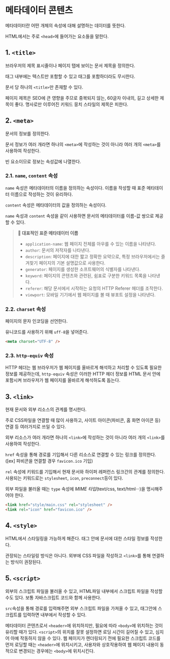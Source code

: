 # 메타데이터 콘텐츠

메타데이터란 어떤 개체의 속성에 대해 설명하는 데이터를 뜻한다.

HTML에서는 주로 `<head>`에 들어가는 요소들을 말한다.

## 1. `<title>`

브라우저의 제목 표시줄이나 페이지 탭에 보이는 문서 제목을 정의한다.

태그 내부에는 텍스트만 포함할 수 있고 태그를 포함하더라도 무시한다.

문서 당 하나의 `<title>`만 존재할 수 있다.

페이지 제목은 SEO에 큰 영향을 주므로 중복되지 않는, 60글자 이내의, 길고 상세한 제목이 좋다. 명사로만 이루어진 키워드 뭉치 스타일의 제목은 피한다.

## 2. `<meta>`

문서의 정보를 정의한다.

문서 정보가 여러 개라면 하나의 `<meta>`에 작성하는 것이 아니라 여러 개의 `<meta>`를 사용하여 작성한다.

빈 요소이므로 정보는 속성값에 나열한다.

### 2.1. `name`, `content` 속성

`name` 속성은 메타데이터의 이름을 정의하는 속성이다. 이름을 작성할 때 표준 메타데이터 이름으로 작성하는 것이 유리하다.

`content` 속성은 메타데이터의 값을 정의하는 속성이다.

`name` 속성과 `content` 속성을 같이 사용하면 문서의 메타데이터를 이름-값 쌍으로 제공할 수 있다.

> **📌 대표적인 표준 메타데이터 이름**
>
> - `application-name`: 웹 페이지 전체를 아우를 수 있는 이름을 나타낸다.
> - `author`: 문서의 저작자를 나타낸다.
> - `description`: 페이지에 대한 짧고 정확한 요약으로, 특정 브라우저에서는 즐겨찾기 페이지의 기본 설명값으로 사용한다.
> - `generator`: 페이지를 생성한 소프트웨어의 식별자를 나타낸다.
> - `keyword`: 페이지의 콘텐츠와 관련된, 쉼표로 구분한 키워드 목록을 나타낸다.
> - `referer`: 해당 문서에서 시작하는 요청의 HTTP Referer 헤더를 조작한다.
> - `viewport`: 모바일 기기에서 웹 페이지를 볼 때 뷰포트 설정을 나타낸다.

### 2.2. `charset` 속성

페이지의 문자 인코딩을 선언한다.

유니코드를 사용하기 위해 `uff-8`을 넣어준다.

```html
<meta charset="UTF-8" />
```

### 2.3. `http-equiv` 속성

HTTP 헤더는 웹 브라우저가 웹 페이지를 올바르게 해석하고 처리할 수 있도록 필요한 정보를 제공하는데, `http-equiv` 속성은 이러한 HTTP 헤더 정보를 HTML 문서 안에 포함시켜 브라우저가 웹 페이지를 올바르게 해석하도록 돕는다.

## 3. `<link>`

현재 문서와 외부 리소스의 관계를 명시한다.

주로 CSS파일을 연결할 때 많이 사용하고, 사이트 아이콘(파비콘, 홈 화면 아이콘 등) 연결 등 여러가지로 쓰일 수 있다.

외부 리소스가 여러 개라면 하나의 `<link>`에 작성하는 것이 아니라 여러 개의 `<link>`를 사용하여 작성한다.

`href` 속성을 통해 경로를 기입해서 다른 리소스로 연결할 수 있는 링크를 정의한다. ([ex] 파비콘을 연결할 경우 `favicon.ico` 기입)

`rel` 속성에 키워드를 기입해서 현재 문서와 하이퍼 레퍼런스 링크간의 관계를 정의한다. 사용되는 키워드로는 `stylesheet`, `icon`, `preconnect`등이 있다.

외부 파일을 불러올 때는 `type` 속성에 _MIME 타입_(text/css, text/html···)을 명시해주어야 한다.

```html
<link href="style/main.css" rel="stylesheet" />
<link rel="icon" href="favicon.ico" />
```

## 4. `<style>`

HTML에서 스타일링을 가능하게 해준다. 태그 안에 문서에 대한 스타일 정보를 작성한다.

관장되는 스타일링 방식은 아니다. 외부에 CSS 파일을 작성하고 `<link>`를 통해 연결하는 방식이 권장된다.

## 5. `<script>`

외부의 스크립트 파일을 불러올 수 있고, HTML파일 내부에서 스크립트 파일을 작성할 수도 있다. 보통 자바스크립트 코드와 함께 사용한다.

`src`속성을 통해 경로를 입력해주면 외부 스크립트 파일을 가져올 수 있고, 태그안에 스크립트를 입력하면 내부에서 작성할 수 있다.

메타데이터 콘텐츠로서 `<header>`에 위치하지만, 필요에 따라 `<body>`에 위치하는 것이 유리할 때가 있다. `<script>`의 위치를 잘못 설정하면 로딩 시간이 길어질 수 있고, 심지어 아예 작동하지 않을 수 있다. 웹 페이지가 렌더링되기 전에 필요한 스크립트 코드를 먼저 로딩할 때는 `<header>`에 위치시키고, 사용자와 상호작용하여 웹 페이지 내용이 동적으로 변경되는 경우에는 `<body>`에 위치시킨다.
